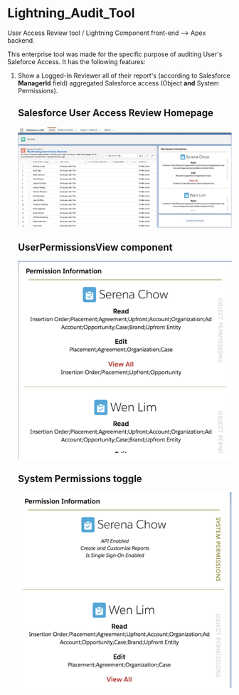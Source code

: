 # Lightning_Audit_Tool
User Access Review tool /  Lightning Component front-end --> Apex backend.

This enterprise tool was made for the specific purpose of auditing User's Saleforce Access. It has the following features:

<ol>
  <li> Show a Logged-In Reviewer all of their report's (according to Salesforce <b>ManagerId</b> field) aggregated Salesforce access (Object <b>and</b> System Permissions). </li>

<h2>Salesforce User Access Review Homepage</h2>

![app main page](https://github.com/Nickz22/Lightning_Audit_Tool/blob/master/Screen%20Shot%202018-12-13%20at%206.08.11%20PM.png)


<h2>UserPermissionsView component</h2>

![user permissions view component](https://github.com/Nickz22/Lightning_Audit_Tool/blob/master/Screen%20Shot%202018-12-13%20at%206.08.29%20PM.png)

<h2>System Permissions toggle</h2>

![System Permissions view](https://github.com/Nickz22/Lightning_Audit_Tool/blob/master/Screen%20Shot%202018-12-13%20at%206.08.40%20PM.png)

